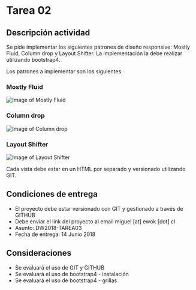 # Tarea 02
## Descripción actividad

Se pide implementar los siguientes patrones de diseño responsive: Mostly Fluid, Column drop y Layout Shifter. La implementación la debe realizar utilizando bootstrap4. 

Los patrones a implementar son los siguientes:

### Mostly Fluid
![Image of Mostly Fluid](https://s3.amazonaws.com/media-p.slid.es/uploads/142575/images/1728627/md-patterns1.png)

### Column drop
![Image of Column drop](https://s3.amazonaws.com/media-p.slid.es/uploads/142575/images/1728627/md-patterns1.png)

### Layout Shifter
![Image of Layout Shifter](https://s3.amazonaws.com/media-p.slid.es/uploads/142575/images/1728652/rwd-layout-shifter.jpg)

Cada vista debe estar en un HTML por separado y versionado utilizando GIT.


## Condiciones de entrega
* El proyecto debe estar versionado con GIT y gestionado a través de GITHUB
* Debe enviar el link del proyecto al email miguel [at] ewok [dot] cl 
* Asunto: DW2018-TAREA03
* Fecha de entrega: 14 Junio 2018

## Consideraciones
* Se evaluará el uso de GIT y GITHUB
* Se evaluará el uso de bootstrap4 - instalación
* Se evaluará el uso de bootstrap4 - grillas
